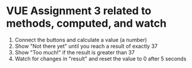 # VUE Assignment 3 related to methods, computed, and watch

<ol>
    <li>Connect the buttons and calculate a value (a number)</li>
    <li>Show "Not there yet" until you reach a result of exactly 37</li>
    <li>Show "Too much!" if the result is greater than 37</li>
    <li>Watch for changes in "result" and reset the value to 0 after 5 seconds</li>
</ol>
